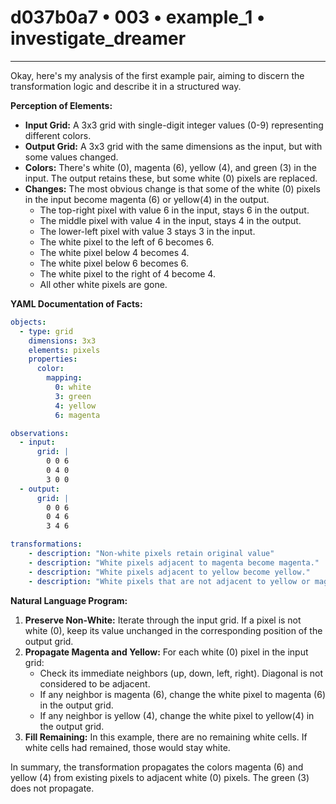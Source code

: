 # d037b0a7 • 003 • example_1 • investigate_dreamer

---
Okay, here's my analysis of the first example pair, aiming to discern the transformation logic and describe it in a structured way.

**Perception of Elements:**

*   **Input Grid:** A 3x3 grid with single-digit integer values (0-9) representing different colors.
*   **Output Grid:** A 3x3 grid with the same dimensions as the input, but with some values changed.
*   **Colors:** There's white (0), magenta (6), yellow (4), and green (3) in the input. The output retains these, but some white (0) pixels are replaced.
*   **Changes:** The most obvious change is that some of the white (0) pixels in the input become magenta (6) or yellow(4) in the output.
    *   The top-right pixel with value 6 in the input, stays 6 in the output.
    *   The middle pixel with value 4 in the input, stays 4 in the output.
    *   The lower-left pixel with value 3 stays 3 in the input.
    *   The white pixel to the left of 6 becomes 6.
    *   The white pixel below 4 becomes 4.
    *   The white pixel below 6 becomes 6.
    *    The white pixel to the right of 4 become 4.
    *   All other white pixels are gone.

**YAML Documentation of Facts:**



```yaml
objects:
  - type: grid
    dimensions: 3x3
    elements: pixels
    properties:
      color:
        mapping:
          0: white
          3: green
          4: yellow
          6: magenta

observations:
  - input:
      grid: |
        0 0 6
        0 4 0
        3 0 0
  - output:
      grid: |
        0 0 6
        0 4 6
        3 4 6

transformations:
    - description: "Non-white pixels retain original value"
    - description: "White pixels adjacent to magenta become magenta."
    - description: "White pixels adjacent to yellow become yellow."
    - description: "White pixels that are not adjacent to yellow or magenta remain white, if it exists.  In this case, they do not exist, they are filled."

```



**Natural Language Program:**

1.  **Preserve Non-White:** Iterate through the input grid. If a pixel is not white (0), keep its value unchanged in the corresponding position of the output grid.
2.  **Propagate Magenta and Yellow:** For each white (0) pixel in the input grid:
    *   Check its immediate neighbors (up, down, left, right). Diagonal is not considered to be adjacent.
    *   If any neighbor is magenta (6), change the white pixel to magenta (6) in the output grid.
    *    If any neighbor is yellow (4), change the white pixel to yellow(4) in the output grid.
3. **Fill Remaining:** In this example, there are no remaining white cells. If white cells had remained, those would stay white.

In summary, the transformation propagates the colors magenta (6) and yellow (4) from existing pixels to adjacent white (0) pixels. The green (3) does not propagate.

